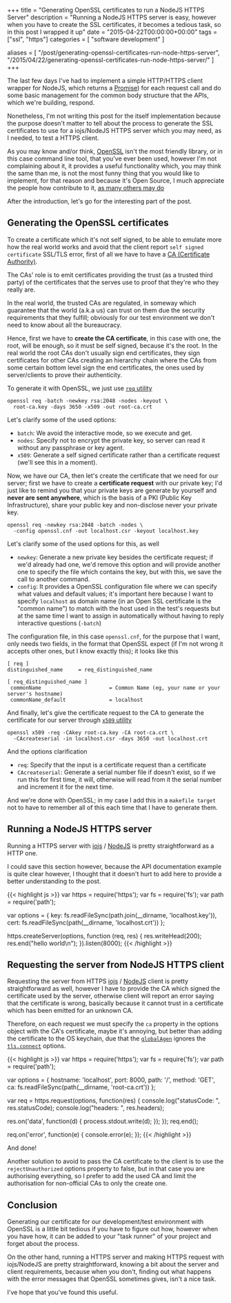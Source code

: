 +++
title = "Generating OpenSSL certificates to run a NodeJS HTTPS Server"
description = "Running a NodeJS HTTPS server is easy, however when you have to create the SSL certificates, it becomes a tedious task, so in this post I wrapped it up"
date = "2015-04-22T00:00:00+00:00"
tags = ["ssl", "https"]
categories = [
  "software development"
]

aliases = [
  "/post/generating-openssl-certificates-run-node-https-server",
  "/2015/04/22/generating-openssl-certificates-run-node-https-server/"
]
+++

The last few days I've had to implement a simple HTTP/HTTPS client wrapper for NodeJS, which returns a <a href="https://promisesaplus.com/" target="_blank">Promise</a>) for each request call and do some basic management for the common body structure that the APIs, which we're building, respond.

Nonetheless, I'm not writing this post for the itself implementation because the purpose doesn't matter to tell about the process to generate the SSL certificates to use for a iojs/NodeJS HTTPS server which you may need, as I needed, to test a HTTPS client.

As you may know and/or think, <a href="https://www.openssl.org" target="_blank">OpenSSL</a> isn't the most friendly library, or in this case command line tool, that you've ever been used, however I'm not complaining about it, it provides a useful functionality which, you may think the same than me, is not the most funny thing that you would like to implement, for that reason and because it's Open Source, I much appreciate the people how contribute to it, <a href="http://en.wikipedia.org/wiki/OpenSSL" target="_blank">as many others may do</a>

After the introduction, let's go for the interesting part of the post.


## Generating the OpenSSL certificates

To create a certificate which it's not self signed, to be able to emulate more how the real world works and avoid that the client report `self signed certificate` SSL/TLS error, first of all we have to have a <a href="http://en.wikipedia.org/wiki/Certificate_authority" target="_blank">CA (Certificate Authority)</a>.

The CAs' role is to emit certificates providing the trust (as a trusted third party) of the certificates that the serves use to proof that they're who they really are.

In the real world, the trusted CAs are regulated, in someway which guarantee that the world (a.k.a us) can trust on them due the security requirements that they fulfill; obviously for our test environment we don't need to know about all the bureaucracy.

Hence, first we have to __create the CA certificate__, in this case with one, the root, will be enough, so it must be self signed, because it's the root. In the real world the root CAs don't usually sign end certificates, they sign certificates for other CAs creating an hierarchy chain where the CAs from some certain bottom level sign the end certificates, the ones used by server/clients to prove their authenticity.

To generate it with OpenSSL, we just use <a href="https://www.openssl.org/docs/apps/req.html" target="_blank">`req` utility</a>

```
openssl req -batch -newkey rsa:2048 -nodes -keyout \
  root-ca.key -days 3650 -x509 -out root-ca.crt
```

Let's clarify some of the used options:

* `batch`: We avoid the interactive mode, so we execute and get.
* `nodes`: Specify not to encrypt the private key, so server can read it without any passphrase or key agent.
* `x509`: Generate a self signed certificate rather than a certificate request (we'll see this in a moment).


Now, we have our CA, then let's create the certificate that we need for our server; first we have to create a __certificate request__ with our private key; I'd just like to remind you that your private keys are generate by yourself and __never are sent anywhere__, which is the basis of a PKI (Public Key Infrastructure), share your public key and non-disclose never your private key.

```
openssl req -newkey rsa:2048 -batch -nodes \
  -config openssl.cnf -out localhost.csr -keyout localhost.key
```

Let's clarify some of the used options for this, as well

* `newkey`: Generate a new private key besides the certificate request; if we'd already had one, we'd remove this option and will provide another one to specify the file which contains the key, but with this, we save the call to another command.
* `config`: It provides a OpenSSL configuration file where we can specify what values and default values; it's important here because I want to specify `localhost` as domain name (in an Open SSL certificate is the "common name") to match with the host used in the test's requests but at the same time I want to assign in automatically without having to reply interactive questions (`-batch`)

The configuration file, in this case `openssl.cnf`, for the purpose that I want, only needs two fields, in the format that OpenSSL expect (if I'm not wrong it accepts other ones, but I know exactly this); it looks like this

```
[ req ]
distinguished_name     = req_distinguished_name

[ req_distinguished_name ]
 commonName                      = Common Name (eg, your name or your server's hostname)
 commonName_default              = localhost
```

And finally, let's give the certificate request to the CA to generate the certificate for our server through <a href="https://www.openssl.org/docs/apps/x509.html" target="_blank">`x509` utility</a>

```
openssl x509 -req -CAkey root-ca.key -CA root-ca.crt \
  -CAcreateserial -in localhost.csr -days 3650 -out localhost.crt
```

And the options clarification

* `req`: Specify that the input is a certificate request than a certificate
* `CAcreateserial`: Generate a serial number file if doesn't exist, so if we run this for first time, it will, otherwise will read from it the serial number and increment it for the next time.


And we're done with OpenSSL; in my case I add this in a `makefile target` not to have to remember all of this each time that I have to generate them.


## Running a NodeJS HTTPS server

Running a HTTPS server with <a href="https://iojs.org/api/https.html#https_https_createserver_options_requestlistener" taget="_blank">iojs</a> / <a href="https://nodejs.org/api/https.html#https_https_createserver_options_requestlistener" target="_blank">NodeJS</a> is pretty straightforward as a HTTP one.

I could save this section however, because the API documentation example is quite clear however, I thought that it doesn't hurt to add here to provide a better understanding to the post.

{{< highlight js >}}
var https = require('https');
var fs = require('fs');
var path = require('path');

var options = {
  key: fs.readFileSync(path.join(__dirname, 'localhost.key')),
  cert: fs.readFileSync(path(__dirname, 'localhost.crt'))
};

https.createServer(options, function (req, res) {
  res.writeHead(200);
  res.end("hello world\n");
}).listen(8000);
{{< /highlight >}}


## Requesting the server from NodeJS HTTPS client

Requesting the server from HTTPS <a href="https://iojs.org/api/https.html#https_https_request_options_callback" target="_blank">iojs</a> / <a href="https://nodejs.org/api/https.html#https_https_request_options_callback" target="_blank">NodeJS</a> client is pretty straightforward as well, however I have to provide the CA which signed the certificate used by the server, otherwise client will report an error saying that the certificate is wrong, basically because it cannot trust in a certificate which has been emitted for an unknown CA.

Therefore, on each request we must specify the `ca` property in the options object with the CA's certificate, maybe it's annoying, but better than adding the certificate to the OS keychain, due that the <a href="https://nodejs.org/api/https.html#https_https_globalagent" target="_blank">`globalAgen`</a> ignores the <a href="https://nodejs.org/api/tls.html#tls_tls_connect_options_callback" target="_blank">`tls.connect`</a> options.

{{< highlight js >}}
var https = require('https');
var fs = require('fs');
var path = require('path');

var options = {
  hostname: 'localhost',
  port: 8000,
  path: '/',
  method: 'GET',
  ca: fs.readFileSync(path(__dirname, 'root-ca.crt'))
};

var req = https.request(options, function(res) {
  console.log("statusCode: ", res.statusCode);
  console.log("headers: ", res.headers);

  res.on('data', function(d) {
    process.stdout.write(d);
  });
});
req.end();

req.on('error', function(e) {
  console.error(e);
});
{{< /highlight >}}

And done!

Another solution to avoid to pass the CA certificate to the client is to use the `rejectUnauthorized` options property to false, but in that case you are authorising everything, so I prefer to add the used CA and limit the authorisation for non-official CAs to only the create one.


## Conclusion

Generating our certificate for our development/test environment with OpenSSL is a little bit tedious if you have to figure out how, however when you have how, it can be added to your "task runner" of your project and forget about the process.

On the other hand, running a HTTPS server and making HTTPS request with iojs/NodeJS are pretty straightforward, knowing a bit about the server and client requirements, because when you don't, finding out what happens with the error messages that OpenSSL sometimes gives, isn't a nice task.


I've hope that you've found this useful.
